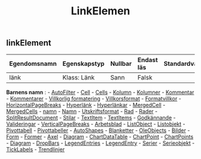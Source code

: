 ﻿---
title: LinkElemen
second_title: Aspose.Cells Cloud Documen
type: docs
url: /sv/specification/model/linkelement/
description: "Aspose.Cells Molnmodellspecifikation: LinkElement. Hantera enkelt Excel och andra kalkylarksdokument med funktioner som att öppna, generera, redigera, dela, slå samman, jämföra och konvertera"
weight: 50
---
## **linkElement**

 

| Egendomsnamn| Egenskapstyp| Nullbar| Endast läs| Standardvärde| Beskrivning|
|:- |:- |:- |:- |:- |:- |
| länk| Klass: Länk| Sann| Falsk|||

**Barnens namn** : 
	-  [AutoFilter](autofilter) 
	-  [Cell](cell) 
	-  [Cells](cells) 
	-  [Kolumn](column) 
	-  [Kolumner](columns) 
	-  [Kommentar](comment) 
	-  [Kommentarer](comments) 
	-  [Villkorlig formatering](conditionalformatting) 
	-  [Villkorsformat](conditionalformattings) 
	-  [Formatvillkor](formatcondition) 
	-  [HorizontalPageBreaks](horizontalpagebreaks) 
	-  [Hyperlänk](hyperlink) 
	-  [Hyperlänkar](hyperlinks) 
	-  [MergedCell](mergedcell) 
	-  [MergedCells](mergedcells) 
	-  [namn](name) 
	-  [Namn](names) 
	-  [Utskriftsformat](pagesetup) 
	-  [Rad](row) 
	-  [Rader](rows) 
	-  [SplitResultDocument](splitresultdocument) 
	-  [Stilar](styles) 
	-  [TextItem](textitem) 
	-  [TextItems](textitems) 
	-  [Godkännande](validation) 
	-  [Valideringar](validations) 
	-  [VerticalPageBreaks](verticalpagebreaks) 
	-  [Arbetsblad](worksheets) 
	-  [ListObject](listobject) 
	-  [Listobjekt](listobjects) 
	-  [Pivottabell](pivottable) 
	-  [Pivottabeller](pivottables) 
	-  [AutoShapes](autoshapes) 
	-  [Blanketter](forms) 
	-  [OleObjects](oleobjects) 
	-  [Bilder](pictures) 
	-  [Form](shape) 
	-  [Former](shapes) 
	-  [Axel](axis) 
	-  [Diagram](chart) 
	-  [ChartDataTable](chartdatatable) 
	-  [ChartPoint](chartpoint) 
	-  [ChartPoints](chartpoints) 
	-  [Diagram](charts) 
	-  [DropBars](dropbars) 
	-  [LegendEntries](legendentries) 
	-  [LegendEntry](legendentry) 
	-  [Serier](series) 
	-  [Serieobjekt](seriesitems) 
	-  [TickLabels](ticklabels) 
	-  [Trendlinjer](trendlines) 

